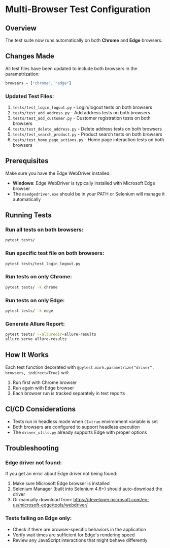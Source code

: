 # Multi-Browser Test Configuration

## Overview
The test suite now runs automatically on both **Chrome** and **Edge** browsers.

## Changes Made
All test files have been updated to include both browsers in the parametrization:

```python
browsers = ["chrome", "edge"]
```

### Updated Test Files:
1. `tests/test_login_logout.py` - Login/logout tests on both browsers
2. `tests/test_add_address.py` - Add address tests on both browsers
3. `tests/test_add_customer.py` - Customer registration tests on both browsers
4. `tests/test_delete_address.py` - Delete address tests on both browsers
5. `tests/test_search_product.py` - Product search tests on both browsers
6. `tests/test_home_page_actions.py` - Home page interaction tests on both browsers

## Prerequisites
Make sure you have the Edge WebDriver installed:
- **Windows**: Edge WebDriver is typically installed with Microsoft Edge browser
- The `msedgedriver.exe` should be in your PATH or Selenium will manage it automatically

## Running Tests

### Run all tests on both browsers:
```bash
pytest tests/
```

### Run specific test file on both browsers:
```bash
pytest tests/test_login_logout.py
```

### Run tests on only Chrome:
```bash
pytest tests/ -k chrome
```

### Run tests on only Edge:
```bash
pytest tests/ -k edge
```

### Generate Allure Report:
```bash
pytest tests/ --alluredir=allure-results
allure serve allure-results
```

## How It Works
Each test function decorated with `@pytest.mark.parametrize("driver", browsers, indirect=True)` will:
1. Run first with Chrome browser
2. Run again with Edge browser
3. Each browser run is tracked separately in test reports

## CI/CD Considerations
- Tests run in headless mode when `CI=true` environment variable is set
- Both browsers are configured to support headless execution
- The `driver_utils.py` already supports Edge with proper options

## Troubleshooting

### Edge driver not found:
If you get an error about Edge driver not being found:
1. Make sure Microsoft Edge browser is installed
2. Selenium Manager (built into Selenium 4.6+) should auto-download the driver
3. Or manually download from: https://developer.microsoft.com/en-us/microsoft-edge/tools/webdriver/

### Tests failing on Edge only:
- Check if there are browser-specific behaviors in the application
- Verify wait times are sufficient for Edge's rendering speed
- Review any JavaScript interactions that might behave differently


